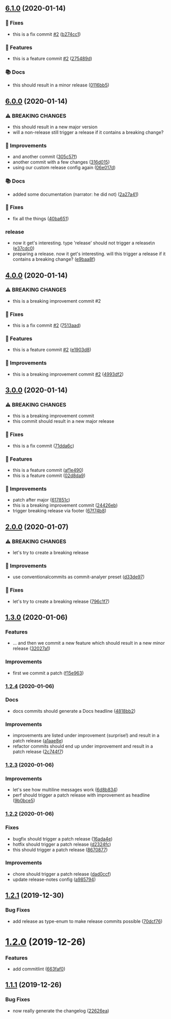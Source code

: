 ## [6.1.0](https://github.com/manuelbieh/semantic-release-playground/compare/v6.0.0...v6.1.0) (2020-01-14)


### 🔧 Fixes

* this is a fix commit [#2](https://github.com/manuelbieh/semantic-release-playground/issues/2) ([b274cc1](https://github.com/manuelbieh/semantic-release-playground/commit/b274cc1b7cf6c33bc6e9b4b20c86a6023d71b436))


### 🧩 Features

* this is a feature commit [#2](https://github.com/manuelbieh/semantic-release-playground/issues/2) ([275489d](https://github.com/manuelbieh/semantic-release-playground/commit/275489d469d0dcdace19254107a0844e6cef245d))


### 📚 Docs

* this should result in a minor release ([0116bb5](https://github.com/manuelbieh/semantic-release-playground/commit/0116bb5f6c43c01dc044f01363e36f7ef031fe05))

## [6.0.0](https://github.com/manuelbieh/semantic-release-playground/compare/v5.0.0...v6.0.0) (2020-01-14)


### ⚠ BREAKING CHANGES

* this should result in a new major version
* will a non-release still trigger a release if it contains a breaking change?

### 💉 Improvements

* and another commit ([305c57f](https://github.com/manuelbieh/semantic-release-playground/commit/305c57f452f8b9b48c99632eecf04feab6f6a4b1))
* another commit with a few changes ([316d015](https://github.com/manuelbieh/semantic-release-playground/commit/316d015314fdc85d26f74debe61a1a0321095672))
* using our custom release config again ([06e017d](https://github.com/manuelbieh/semantic-release-playground/commit/06e017d5786c92cd57f5092e4af5ad905d81a3dc))


### 📚 Docs

* added some documentation (narrator: he did not) ([2a27a41](https://github.com/manuelbieh/semantic-release-playground/commit/2a27a419c17f68746782e98d7a6766e6f3bc0a32))


### 🔧 Fixes

* fix all the things ([40ba651](https://github.com/manuelbieh/semantic-release-playground/commit/40ba651263089be43b5f4935872260bb9acb78a4))


### release

* now it get's interesting. type 'release' should not trigger a release\n ([e37cdc0](https://github.com/manuelbieh/semantic-release-playground/commit/e37cdc03eff1fe0157e6f0bc5be593974a63da2c))
* preparing a release. now it get's interesting. will this trigger a release if it contains a breaking change? ([e9baa8f](https://github.com/manuelbieh/semantic-release-playground/commit/e9baa8fc35fa2c96608edbd8e18330bad704a1de))

## [4.0.0](https://github.com/manuelbieh/semantic-release-playground/compare/v3.0.0...v4.0.0) (2020-01-14)


### ⚠ BREAKING CHANGES

* this is a breaking improvement commit #2

### 🔧 Fixes

* this is a fix commit [#2](https://github.com/manuelbieh/semantic-release-playground/issues/2) ([7513aad](https://github.com/manuelbieh/semantic-release-playground/commit/7513aada1e108515d8205cb516e09cd0f27d47ba))


### 🧩 Features

* this is a feature commit [#2](https://github.com/manuelbieh/semantic-release-playground/issues/2) ([e1903d8](https://github.com/manuelbieh/semantic-release-playground/commit/e1903d8039f90eae859555583786dad4da729be0))


### 💉 Improvements

* this is a breaking improvement commit [#2](https://github.com/manuelbieh/semantic-release-playground/issues/2) ([4993df2](https://github.com/manuelbieh/semantic-release-playground/commit/4993df22a02c35e2b243d1faef8dc2f2055844fe))

## [3.0.0](https://github.com/manuelbieh/semantic-release-playground/compare/v2.0.0...v3.0.0) (2020-01-14)


### ⚠ BREAKING CHANGES

* this is a breaking improvement commit
* this commit should result in a new major release

### 🔧 Fixes

* this is a fix commit ([71dda6c](https://github.com/manuelbieh/semantic-release-playground/commit/71dda6c170c11f3ada0c214e0220b6992a0007f1))


### 🧩 Features

* this is a feature commit ([af1e490](https://github.com/manuelbieh/semantic-release-playground/commit/af1e4904961687c87cf3da7432d8e1f1288b1c67))
* this is a feature commit ([02d8da9](https://github.com/manuelbieh/semantic-release-playground/commit/02d8da90b80560634a837976c34c4e19b86b9ab0))


### 💉 Improvements

* patch after major ([617851c](https://github.com/manuelbieh/semantic-release-playground/commit/617851c7b1f97a9ec35b3a2072aaec215ea7bb7c))
* this is a breaking improvement commit ([24426eb](https://github.com/manuelbieh/semantic-release-playground/commit/24426eb9bb6decf202ae9c2de95d7e4679b39955))
* trigger breaking release via footer ([67f74b8](https://github.com/manuelbieh/semantic-release-playground/commit/67f74b838db2a7986fd27f1801da429319ed90b3))

## [2.0.0](https://github.com/manuelbieh/semantic-release-playground/compare/v1.3.0...v2.0.0) (2020-01-07)


### ⚠ BREAKING CHANGES

* let's try to create a breaking release

### 💉 Improvements

* use conventionalcommits as commit-analyer preset ([d33de97](https://github.com/manuelbieh/semantic-release-playground/commit/d33de97d8cf9c0c0359cd4f931ed5d0e4205e012))


### 🔧 Fixes

* let's try to create a breaking release ([796c1f7](https://github.com/manuelbieh/semantic-release-playground/commit/796c1f78c08d9dbebf98fc184639dd29916e4dcb))

## [1.3.0](https://github.com/manuelbieh/semantic-release-playground/compare/v1.2.4...v1.3.0) (2020-01-06)


### Features

* ... and then we commit a new feature which should result in a new minor release ([32027a1](https://github.com/manuelbieh/semantic-release-playground/commit/32027a15a4552bb12a7b45a773f4e497e00a236f))


### Improvements

* first we commit a patch ([f15e963](https://github.com/manuelbieh/semantic-release-playground/commit/f15e9630194695d30de58bfc0a6595d2f86d7324))

### [1.2.4](https://github.com/manuelbieh/semantic-release-playground/compare/v1.2.3...v1.2.4) (2020-01-06)


### Docs

* docs commits should generate a Docs headline ([4818bb2](https://github.com/manuelbieh/semantic-release-playground/commit/4818bb2a91e819a2beef3590749cadc34f761ba5))


### Improvements

* improvements are listed under improvement (surprise\!) and result in a patch release ([a1aae8e](https://github.com/manuelbieh/semantic-release-playground/commit/a1aae8e6fd652124df91eff1d13febc382d573d8))
* refactor commits should end up under improvement and result in a patch release ([2c744f7](https://github.com/manuelbieh/semantic-release-playground/commit/2c744f7c31240cd921598540b124e39423d4789a))

### [1.2.3](https://github.com/manuelbieh/semantic-release-playground/compare/v1.2.2...v1.2.3) (2020-01-06)


### Improvements

* let's see how multiline messages work ([6d8b834](https://github.com/manuelbieh/semantic-release-playground/commit/6d8b834125a15410ff72dd5016b302799c8ad7dd))
* perf should trigger a patch release with improvement as headline ([9b0bce5](https://github.com/manuelbieh/semantic-release-playground/commit/9b0bce5e70defcfb00218ea927292c14f967fcf7))

### [1.2.2](https://github.com/manuelbieh/semantic-release-playground/compare/v1.2.1...v1.2.2) (2020-01-06)


### Fixes

* bugfix should trigger a patch release ([16ada4e](https://github.com/manuelbieh/semantic-release-playground/commit/16ada4eabfeacb86d952513e668e4ec4a5ddeac3))
* hotfix should trigger a patch release ([d2324fc](https://github.com/manuelbieh/semantic-release-playground/commit/d2324fcf7ac4702abc98417fe396aa4cf013f838))
* this should trigger a patch release ([8670877](https://github.com/manuelbieh/semantic-release-playground/commit/867087761237a37435d3fdfec0f48229229aeca7))


### Improvements

* chore should trigger a patch release ([dad0ccf](https://github.com/manuelbieh/semantic-release-playground/commit/dad0ccfc6e6bd10afeb6d11a60d18cdcc0625d06))
* update release-notes config ([a985794](https://github.com/manuelbieh/semantic-release-playground/commit/a985794d57c00632cacdc758f09fb6987718e9ec))

## [1.2.1](https://github.com/manuelbieh/semrel/compare/v1.2.0...v1.2.1) (2019-12-30)

### Bug Fixes

-   add release as type-enum to make release commits possible ([70dcf76](https://github.com/manuelbieh/semrel/commit/70dcf760862e9dde15fb5c96a433f1a5d23e05a9))

# [1.2.0](https://github.com/manuelbieh/semrel/compare/v1.1.1...v1.2.0) (2019-12-26)

### Features

-   add commitlint ([663faf0](https://github.com/manuelbieh/semrel/commit/663faf039d39a833f2e64cdb8124ed116842268c))

## [1.1.1](https://github.com/manuelbieh/semrel/compare/v1.1.0...v1.1.1) (2019-12-26)

### Bug Fixes

-   now really generate the changelog ([22626ea](https://github.com/manuelbieh/semrel/commit/22626eaecbe650d3f59b9ac5ad3baaae2bbed0fb))
